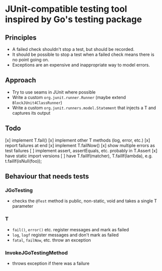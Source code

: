 # JUnit-compatible testing tool inspired by Go's testing package

## Principles

- A failed check shouldn't stop a test, but should be recorded.
- It should be possible to stop a test when a failed check means there is no point going on.
- Exceptions are an expensive and inappropriate way to model errors.

## Approach

- Try to use seams in JUnit where possible
- Write a custom `org.junit.runner.Runner` (maybe extend `BlockJUnit4ClassRunner`)
- Write a custom `org.junit.runners.model.Statement` that injects a T and captures its output

## Todo

[x] implement T.fail()
[x] implement other T methods (log, error, etc.)
[x] report failures at end
[x] implement T.failNow()
[x] show multiple errors as test failures
[ ] implement assert, assertEquals, etc. probably in T.Assert
[x] have static import versions
[ ] have T.failIf(matcher), T.failIf(lambda), e.g. t.failIf(isNull(foo));

## Behaviour that needs tests

### JGoTesting

- checks the `@Test` method is public, non-static, void and takes a single T parameter

### T

- `fail()`, `error()` etc. register messages and mark as failed
- `log`, `logf` register messages and don't mark as failed
- `fatal`, `failNow`, etc. throw an exception


### InvokeJGoTestingMethod

- throws exception if there was a failure
